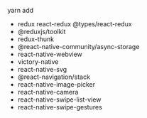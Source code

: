 yarn add 
- redux react-redux @types/react-redux
- @reduxjs/toolkit
- redux-thunk
- @react-native-community/async-storage
- react-native-webview
- victory-native
- react-native-svg
- @react-navigation/stack
- react-native-image-picker
- react-native-camera
- react-native-swipe-list-view
- react-native-swipe-gestures
